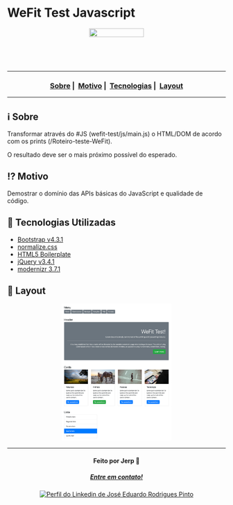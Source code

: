# WeFit Test Javascript

<p align="center" style="background: url(https://wefit.com.br/static/Topo-img@2x-b1ae84225b68b976d561af631e12c25f.png) center center / cover no-repeat fixed;" >
  <img src="https://user-images.githubusercontent.com/54115624/216507723-680f5174-9963-4b6f-b860-605d751aa02f.png" alt="" style="aspect-ratio: 3/1; width: 50%; object-fit: cover;" role="banner" loading="lazy" decoding="async" fetchpriority="high" />
</p>

---

<h3 align="center">
  <a href="#information_source-sobre">Sobre</a>&nbsp;|&nbsp;
  <a href="#interrobang-motivo">Motivo</a>&nbsp;|&nbsp;
  <a href="#rocket-tecnologias-utilizadas">Tecnologias</a>&nbsp;|&nbsp;
  <a href="#art-layout">Layout</a>
</h3>

---

## :information_source: Sobre

Transformar através do #JS (wefit-test/js/main.js) o HTML/DOM de acordo com os prints (/Roteiro-teste-WeFit).

O resultado deve ser o mais próximo possível do esperado.

## :interrobang: Motivo

Demostrar o domínio das APIs básicas do JavaScript e qualidade de código.

## :rocket: Tecnologias Utilizadas

- [Bootstrap v4.3.1](https://getbootstrap.com/)
- [normalize.css](github.com/necolas/normalize.css)
- [HTML5 Boilerplate](https://html5boilerplate.com/)
- [jQuery v3.4.1](https://github.com/h5bp/main.css#readme)
- [modernizr 3.7.1](https://modernizr.com/download/?-cssanimations-csscolumns-customelements-flexbox-history-picture-pointerevents-postmessage-sizes-srcset-webgl-websockets-webworkers-addtest-domprefixes-hasevent-mq-prefixedcssvalue-prefixes-setclasses-testallprops-testprop-teststyles)

## :art: Layout

<p align="center">
  <img src="Roteiro-teste-WeFit/wefit-test-result.jpg" style="aspect-ratio: 0.8; width: 50%; object-fit: cover;" role="banner" loading="lazy" decoding="async" fetchpriority="high" />
</p>

---

<h4 align="center">
  Feito por Jerp 👋️
</h4>
<h5 align="center">
  <a href="mailto:jerp.dev@gmail.com">Entre em contato!</a>
</h5>

<p align="center">
  <a href="https://www.linkedin.com/in/jerp/">
    <img alt="Perfil do Linkedin de José Eduardo Rodrigues Pinto" src="https://img.shields.io/badge/LinkedIn-jerp-0e76a8?style=flat&logoColor=white&logo=linkedin">
  </a>
</p>
